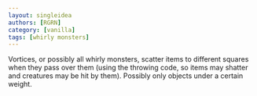 ```yaml
---
layout: singleidea
authors: [RGRN]
category: [vanilla]
tags: [whirly monsters]
---
```

Vortices, or possibly all whirly monsters, scatter items to different squares when they pass over them (using the throwing code, so items may shatter and creatures may be hit by them). Possibly only objects under a certain weight.
